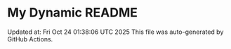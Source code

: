 # My Dynamic README
Updated at: Fri Oct 24 01:38:06 UTC 2025
This file was auto-generated by GitHub Actions.
